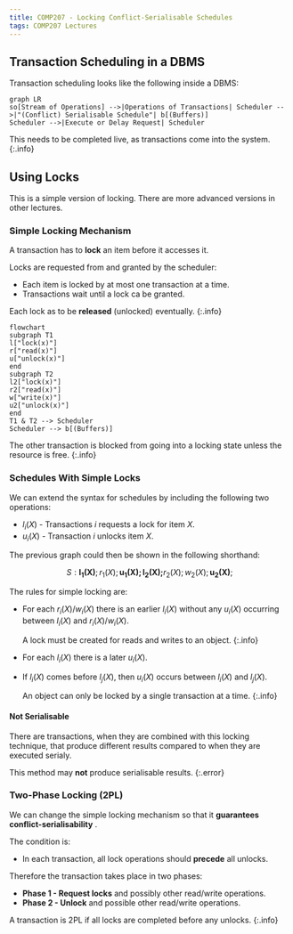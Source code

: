 ```yaml
---
title: COMP207 - Locking Conflict-Serialisable Schedules
tags: COMP207 Lectures
---
```

## Transaction Scheduling in a DBMS
Transaction scheduling looks like the following inside a DBMS:

```mermaid
graph LR
so[Stream of Operations] -->|Operations of Transactions| Scheduler -->|"(Conflict) Serialisable Schedule"| b[(Buffers)]
Scheduler -->|Execute or Delay Request| Scheduler
```

This needs to be completed live, as transactions come into the system.
{:.info}

## Using Locks
This is a simple version of locking. There are more advanced versions in other lectures.

### Simple Locking Mechanism
A transaction has to **lock** an item before it accesses it.

Locks are requested from and granted by the scheduler:

* Each item is locked by at most one transaction at a time.
* Transactions wait until a lock ca be granted.

Each lock as to be **released** (unlocked) eventually.
{:.info}


```mermaid
flowchart
subgraph T1
l["lock(x)"]
r["read(x)"]
u["unlock(x)"]
end
subgraph T2
l2["lock(x)"]
r2["read(x)"]
w["write(x)"]
u2["unlock(x)"]
end
T1 & T2 --> Scheduler
Scheduler --> b[(Buffers)]
```

The other transaction is blocked from going into a locking state unless the resource is free.
{:.info}

### Schedules With Simple Locks
We can extend the syntax for schedules by including the following two operations:

* $l_i(X)$ - Transactions $i$ requests a lock for item $X$.
* $u_i(X)$ - Transaction $i$ unlocks item $X$.

The previous graph could then be shown in the following shorthand:

$$
S: \mathbf{l_1(X)};r_1(X);\mathbf{u_1(X);l_2(X);}r_2(X);w_2(X);\mathbf{u_2(X)};
$$

The rules for simple locking are:

* For each $r_i(X)/w_i(X)$ there is an earlier $l_i(X)$ without any $u_i(X)$ occurring between $l_i(X)$ and $r_i(X)/w_i(X)$.
	
	A lock must be created for reads and writes to an object.
	{:.info}	
* For each $l_i(X)$ there is a later $u_i(X)$.
* If $l_i(X)$ comes before $l_j(X)$, then $u_i(X)$ occurs between $l_i(X)$ and $l_j(X)$.
	
	An object can only be locked by a single transaction at a time.
	{:.info}

#### Not Serialisable
There are transactions, when they are combined with this locking technique, that produce different results compared to when they are executed serialy. 

This method may **not** produce serialisable results.
{:.error}

### Two-Phase Locking (2PL)
We can change the simple locking mechanism so that it **guarantees conflict-serialisability** .

The condition is:

* In each transaction, all lock operations should **precede** all unlocks.

Therefore the transaction takes place in two phases:

* **Phase 1 - Request locks** and possibly other read/write operations.
* **Phase 2 - Unlock** and possible other read/write operations.

A transaction is 2PL if all locks are completed before any unlocks.
{:.info}

